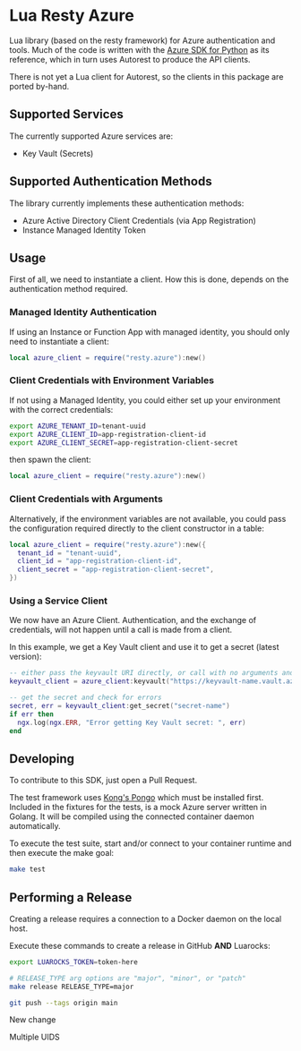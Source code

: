 # Lua Resty Azure

Lua library (based on the resty framework) for Azure authentication and tools. Much of the code is written with the [Azure SDK for Python](https://github.com/Azure/azure-sdk-for-python) as its reference, which in turn uses Autorest to produce the API clients.

There is not yet a Lua client for Autorest, so the clients in this package are ported by-hand.

## Supported Services

The currently supported Azure services are:

* Key Vault (Secrets)

## Supported Authentication Methods

The library currently implements these authentication methods:

* Azure Active Directory Client Credentials (via App Registration)
* Instance Managed Identity Token

## Usage

First of all, we need to instantiate a client. How this is done, depends on the authentication method required.

### Managed Identity Authentication

If using an Instance or Function App with managed identity, you should only need to instantiate a client:

```lua
local azure_client = require("resty.azure"):new()
```

### Client Credentials with Environment Variables

If not using a Managed Identity, you could either set up your environment with the correct credentials:

```sh
export AZURE_TENANT_ID=tenant-uuid
export AZURE_CLIENT_ID=app-registration-client-id
export AZURE_CLIENT_SECRET=app-registration-client-secret
```

then spawn the client:

```lua
local azure_client = require("resty.azure"):new()
```

### Client Credentials with Arguments

Alternatively, if the environment variables are not available, you could pass the configuration required directly to the client constructor in a table:

```lua
local azure_client = require("resty.azure"):new({
  tenant_id = "tenant-uuid",
  client_id = "app-registration-client-id",
  client_secret = "app-registration-client-secret",
})
```

### Using a Service Client

We now have an Azure Client. Authentication, and the exchange of credentials, will not happen until a call is made from a client.

In this example, we get a Key Vault client and use it to get a secret (latest version):

```lua
-- either pass the keyvault URI directly, or call with no arguments and it will be read from the AZURE_DEFAULTS_KEYVAULT_URI environment variable
keyvault_client = azure_client:keyvault("https://keyvault-name.vault.azure.net/")

-- get the secret and check for errors
secret, err = keyvault_client:get_secret("secret-name")
if err then
  ngx.log(ngx.ERR, "Error getting Key Vault secret: ", err)
end
```

## Developing

To contribute to this SDK, just open a Pull Request.

The test framework uses [Kong's Pongo](https://github.com/Kong/kong-pongo) which must be installed first. Included in the fixtures for the tests, is a mock Azure server written in Golang. It will be compiled using the connected container daemon automatically.

To execute the test suite, start and/or connect to your container runtime and then execute the make goal:

```sh
make test
```

## Performing a Release

Creating a release requires a connection to a Docker daemon on the local host.

Execute these commands to create a release in GitHub **AND** Luarocks:

```sh
export LUAROCKS_TOKEN=token-here

# RELEASE_TYPE arg options are "major", "minor", or "patch"
make release RELEASE_TYPE=major

git push --tags origin main
```










New change


Multiple UIDS